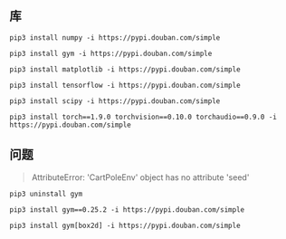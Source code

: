 ## 库
`pip3 install numpy -i https://pypi.douban.com/simple`

`pip3 install gym -i https://pypi.douban.com/simple`

`pip3 install matplotlib -i https://pypi.douban.com/simple`

`pip3 install tensorflow -i https://pypi.douban.com/simple`

`pip3 install scipy -i https://pypi.douban.com/simple`

`pip3 install torch==1.9.0 torchvision==0.10.0 torchaudio==0.9.0 -i https://pypi.douban.com/simple`


## 问题
>AttributeError: 'CartPoleEnv' object has no attribute 'seed'

`pip3 uninstall gym`

`pip3 install gym==0.25.2 -i https://pypi.douban.com/simple`

`pip3 install gym[box2d] -i https://pypi.douban.com/simple`